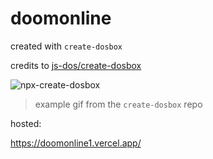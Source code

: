 # doomonline


created with `create-dosbox`



credits to [js-dos/create-dosbox](https://github.com/js-dos/create-dosbox)


![npx-create-dosbox](https://github.com/user-attachments/assets/a3098887-1cd0-488e-a30d-8cc926c69825)
> example gif from the `create-dosbox` repo


hosted:

https://doomonline1.vercel.app/
